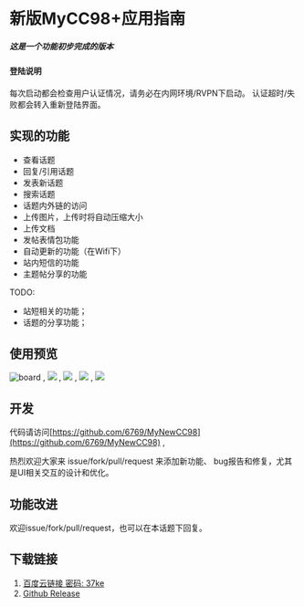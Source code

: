 # 新版MyCC98+应用指南

##### 这是一个功能初步完成的版本

#### 登陆说明
每次启动都会检查用户认证情况，请务必在内网环境/RVPN下启动。
认证超时/失败都会转入重新登陆界面。
## 实现的功能

- 查看话题
- 回复/引用话题
- 发表新话题
- 搜索话题
- 话题内外链的访问
- 上传图片，上传时将自动压缩大小
- 上传文档
- 发帖表情包功能
- 自动更新的功能（在Wifi下）
- 站内短信的功能
- 主题帖分享的功能

TODO:
- 站短相关的功能；
- 话题的分享功能；

## 使用预览
![board](http://file.cc98.org/v2-upload/0sth3bgs.jpg) ,
![](http://file.cc98.org/v2-upload/tjhrfefr.jpg) ,
![](http://file.cc98.org/v2-upload/0fmo4anv.jpg) ,
![](http://file.cc98.org/v2-upload/vthva4lr.jpg) ,
![](http://file.cc98.org/v2-upload/etdq3chy.jpg)
## 开发

代码请访问[https://github.com/6769/MyNewCC98](https://github.com/6769/MyNewCC98) , 

热烈欢迎大家来 issue/fork/pull/request 来添加新功能、 bug报告和修复，尤其是UI相关交互的设计和优化。


## 功能改进
欢迎issue/fork/pull/request，也可以在本话题下回复。


## 下载链接

1. [百度云链接 密码: 37ke](https://pan.baidu.com/s/1qZRikYo)
2. [Github Release](https://github.com/6769/MyNewCC98/releases)
